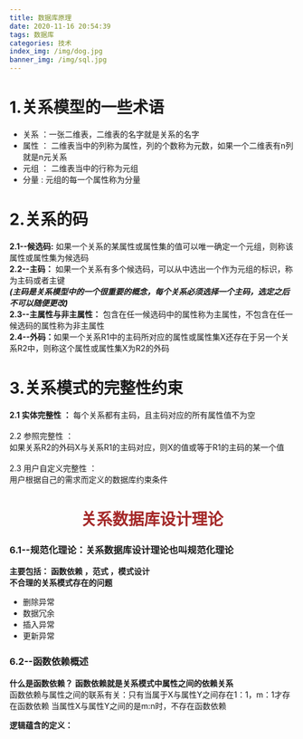 ```yaml
---
title: 数据库原理
date: 2020-11-16 20:54:39
tags: 数据库
categories: 技术
index_img: /img/dog.jpg
banner_img: /img/sql.jpg
---
```

<h1>1.关系模型的一些术语</h1>
<ul>
    <li>关系 ：一张二维表，二维表的名字就是关系的名字</li>
    <li>属性 ： 二维表当中的列称为属性，列的个数称为元数，如果一个二维表有n列就是n元关系</li>
    <li>元组 ： 二维表当中的行称为元组</li>
    <li>分量 : 元组的每一个属性称为分量</li>
</ul>


<h1>2.关系的码</h1>
<b>2.1--候选码:</b> 如果一个关系的某属性或属性集的值可以唯一确定一个元组，则称该属性或属性集为候选码<br>
<b>2.2--主码：</b> 如果一个关系有多个候选码，可以从中选出一个作为元组的标识，称为主码或者主键<br>
<i><b>(主码是关系模型中的一个很重要的概念，每个关系必须选择一个主码，选定之后不可以随便更改)</b></i><br>
<b>2.3--主属性与非主属性：</b> 包含在任一候选码中的属性称为主属性，不包含在任一候选码的属性称为非主属性<br>
<b>2.4--外码：</b>如果一个关系R1中的主码所对应的属性或属性集X还存在于另一个关系R2中，则称这个属性或属性集X为R2的外码


<h1>3.关系模式的完整性约束</h1>
<b>2.1 实体完整性 ：</b>
每个关系都有主码，且主码对应的所有属性值不为空<br>
<br>2.2 参照完整性 ：</br>
如果关系R2的外码X与关系R1的主码对应，则X的值或等于R1的主码的某一个值<br>
<br>2.3 用户自定义完整性 ：</br>
用户根据自己的需求而定义的数据库约束条件<br>


<h1 style="text-align: center; color: brown;">关系数据库设计理论</h1>
<h3>6.1--规范化理论：关系数据库设计理论也叫规范化理论</h3>
<b>主要包括： 函数依赖 ，范式 ，模式设计
</b><br>
<b>不合理的关系模式存在的问题</b>
<ul>
    <li>删除异常</li>
    <li>数据冗余</li>
    <li>插入异常</li>
    <li>更新异常</li>
</ul>

<h3>6.2--函数依赖概述</h3>
<b>什么是函数依赖？</b>
<b>函数依赖就是关系模式中属性之间的依赖关系</b><br>
函数依赖与属性之间的联系有关：只有当属于X与属性Y之间存在1：1，m：1才存在函数依赖
当属性X与属性Y之间的是m:n时，不存在函数依赖

<b>逻辑蕴含的定义：</b>